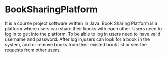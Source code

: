 # BookSharingPlatform

It is a course project software written in Java. Book Sharing Platform is a platform where users can share their books with each other.
Users need to log in to get into the platform. To be able to log in users need to have valid username and password.
After log in,users can look for a book in the system, add or remove books from their existed book list or see the requests from other users.
